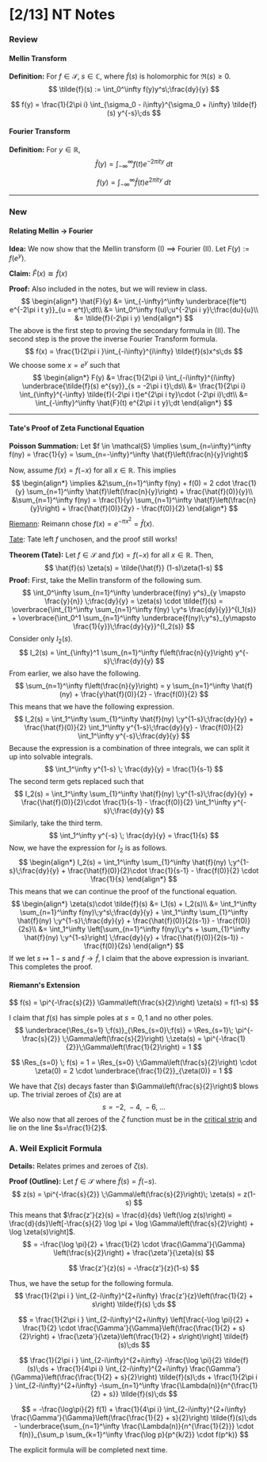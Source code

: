 # [2/13] NT Notes

### Review

#### Mellin Transform

**Definition:** For $f \in \mathcal{S},\;s \in \mathbb{C}$, where $\tilde{f}(s)$ is holomorphic for $\Re(s) \geq 0$. 
$$
\tilde{f}(s) := \int_0^\infty f(y)y^s\;\frac{dy}{y} 
$$

$$
f(y) = \frac{1}{2\pi i} \int_{\sigma_0 - i\infty}^{\sigma_0 + i\infty} \tilde{f}(s) y^{-s}\;ds
$$

#### Fourier Transform

**Definition:** For $y \in \mathbb{R}$,
$$
\hat{f}(y) = \int_{-\infty}^\infty f(t)e^{-2\pi i t y }\;dt
$$

$$
f(y) = \int_{-\infty}^\infty \hat{f}(t) e^{2\pi i t y}\;dt
$$

---

### New

#### Relating Mellin $\rightarrow$ Fourier

**Idea:** We now show that the Mellin transform (I) $\implies$ Fourier (II). Let $F(y) := f(e^y)$.

**Claim:** $\hat{F}(x) \cong \tilde{f}(x)$

**Proof:** Also included in the notes, but we will review in class.
$$
\begin{align*}
\hat{F}(y) &= \int_{-\infty}^\infty \underbrace{f(e^t) e^{-2\pi i t y}}_{u = e^t}\;dt\\
&= \int_0^\infty f(u)\;u^{-2\pi i y}\;\frac{du}{u}\\
&= \tilde{f}(-2\pi i y)
\end{align*}
$$
The above is the first step to proving the secondary formula in (II). The second step is the prove the inverse Fourier Transform formula. 
$$
f(x) = \frac{1}{2\pi i }\int_{-i\infty}^{i\infty} \tilde{f}(s)x^s\;ds
$$
We choose some $x = e^y$ such that
$$
\begin{align*}
F(y) &= \frac{1}{2\pi i} \int_{-i\infty}^{i\infty} \underbrace{\tilde{f}(s) e^{sy}}_{s = -2\pi  i t}\;ds\\
&= \frac{1}{2\pi i} \int_{\infty}^{-\infty} \tilde{f}(-2\pi i t)e^{2\pi i ty}\cdot (-2\pi i)\;dt\\
&= \int_{-\infty}^\infty \hat{F}(t) e^{2\pi i t y}\;dt
\end{align*}
$$

----

#### Tate's Proof of Zeta Functional Equation

**Poisson Summation:** Let $f \in \mathcal{S} \implies \sum_{n=\infty}^\infty f(ny) = \frac{1}{y} = \sum_{n=-\infty}^\infty \hat{f}\left(\frac{n}{y}\right)$

Now, assume $f(x) = f(-x)$ for all $x \in \mathbb{R}$. This implies
$$
\begin{align*}
	\implies &2\sum_{n=1}^\infty f(ny) + f(0) = 2 cdot \frac{1}{y} \sum_{n=1}^\infty \hat{f}\left(\frac{n}{y}\right) + \frac{\hat{f}(0)}{y}\\
	&\sum_{n=1}^\infty f(ny) = \frac{1}{y} \sum_{n=1}^\infty \hat{f}\left(\frac{n}{y}\right) + \frac{\hat{f}(0)}{2y} - \frac{f(0)}{2}
\end{align*}
$$
<u>Riemann</u>: Reimann chose $f(x) = e^{-\pi x^2} = \hat{f}(x)$. 

<u>Tate</u>: Tate left $f$ unchosen, and the proof still works! 

**Theorem (Tate):** Let $f \in \mathcal{S}$ and $f(x) = f(-x)$ for all $x \in \mathbb{R}$. Then,
$$
\hat{f}(s) \zeta(s) = \tilde{\hat{f}} (1-s)\zeta(1-s)
$$
**Proof:** First, take the Mellin transform of the following sum.
$$
\int_0^\infty \sum_{n=1}^\infty \underbrace{f(ny) y^s}_{y \mapsto \frac{y}{n}} \;\frac{dy}{y} = \zeta(s) \cdot \tilde{f}(s) = \overbrace{\int_{1}^\infty \sum_{n=1}^\infty f(ny) \;y^s \frac{dy}{y}}^{I_1(s)} + \overbrace{\int_0^1 \sum_{n=1}^\infty \underbrace{f(ny)\;y^s}_{y\mapsto \frac{1}{y}}\;\frac{dy}{y}}^{I_2(s)}
$$
Consider only $I_2(s)$.
$$
I_2(s) = \int_{\infty}^1 \sum_{n=1}^\infty f\left(\frac{n}{y}\right) y^{-s}\;\frac{dy}{y}
$$
From earlier, we also have the following.
$$
\sum_{n=1}^\infty f\left(\frac{n}{y}\right) = y \sum_{n=1}^\infty \hat{f}(ny) + \frac{y\hat{f}(0)}{2} - \frac{f(0)}{2}
$$
This means that we have the following expression.
$$
I_2(s) = \int_1^\infty \sum_{1}^\infty \hat{f}(ny) \;y^{1-s}\;\frac{dy}{y} + \frac{\hat{f}(0)}{2} \int_1^\infty y^{1-s}\;\frac{dy}{y} - \frac{f(0)}{2} \int_1^\infty y^{-s}\;\frac{dy}{y}
$$
Because the expression is a combination of three integrals, we can split it up into solvable integrals.
$$
\int_1^\infty y^{1-s} \; \frac{dy}{y} = \frac{1}{s-1}
$$
The second term gets replaced such that
$$
I_2(s) = \int_1^\infty \sum_{1}^\infty \hat{f}(ny) \;y^{1-s}\;\frac{dy}{y} + \frac{\hat{f}(0)}{2}\cdot \frac{1}{s-1} - \frac{f(0)}{2} \int_1^\infty y^{-s}\;\frac{dy}{y}
$$
Similarly, take the third term.
$$
\int_1^\infty y^{-s} \; \frac{dy}{y} = \frac{1}{s}
$$
Now, we have the expression for $I_2$ is as follows.
$$
\begin{align*}
I_2(s) = \int_1^\infty \sum_{1}^\infty \hat{f}(ny) \;y^{1-s}\;\frac{dy}{y} + \frac{\hat{f}(0)}{2}\cdot \frac{1}{s-1} - \frac{f(0)}{2} \cdot \frac{1}{s}
\end{align*}
$$
This means that we can continue the proof of the functional equation.
$$
\begin{align*}
\zeta(s)\cdot \tilde{f}(s) &= I_1(s) + I_2(s)\\
&= \int_1^\infty \sum_{n=1}^\infty f(ny)\;y^s\;\frac{dy}{y} + \int_1^\infty \sum_{1}^\infty \hat{f}(ny) \;y^{1-s}\;\frac{dy}{y} + \frac{\hat{f}(0)}{2(s-1)} - \frac{f(0)}{2s}\\
&= \int_1^\infty \left[\sum_{n=1}^\infty f(ny)\;y^s + \sum_{1}^\infty \hat{f}(ny) \;y^{1-s}\right] \;\frac{dy}{y} + \frac{\hat{f}(0)}{2(s-1)} - \frac{f(0)}{2s}
\end{align*}
$$
If we let $s \mapsto 1-s$ and $f \rightarrow \hat{f}$, I claim that the above expression is invariant. This completes the proof.

#### Riemann's Extension

$$
f(s) = \pi^{-\frac{s}{2}} \Gamma\left(\frac{s}{2}\right) \zeta(s) = f(1-s)
$$

I claim that $f(s)$ has simple poles at $s = 0,1$ and no other poles.
$$
\underbrace{\Res_{s=1} \;f(s)}_{\Res_{s=0}\;f(s)} = \Res_{s=1}\; \pi^{-\frac{s}{2}} \;\Gamma\left(\frac{s}{2}\right) \;\zeta(s) = \pi^{-\frac{1}{2}}\;\Gamma\left(\frac{1}{2}\right) = 1
$$

$$
\Res_{s=0} \; f(s) = 1 = \Res_{s=0} \;\Gamma\left(\frac{s}{2}\right) \cdot \zeta(0) = 2 \cdot \underbrace{\frac{1}{2}}_{\zeta(0)} = 1
$$

We have that $\zeta(s)$ decays faster than $\Gamma\left(\frac{s}{2}\right)$ blows up. The trivial zeroes of $\zeta(s)$ are at
$$
s = -2,\;-4,\; -6,\;\dots
$$
We also now that all zeroes of the $\zeta$ function must be in the <u>critical strip</u> and lie on the line $s=\frac{1}{2}$. 

### A. Weil Explicit Formula

**Details:** Relates primes and zeroes of $\zeta(s)$.

**Proof (Outline):** Let $f \in \mathcal{S}$ where $\tilde{f}(s) = \tilde{f}(-s)$. 
$$
z(s) = \pi^{-\frac{s}{2}} \;\Gamma\left(\frac{s}{2}\right)\; \zeta(s) = z(1-s)
$$
This means that $\frac{z'}{z}(s) = \frac{d}{ds} \left(\log z(s)\right) = \frac{d}{ds}\left[-\frac{s}{2} \log \pi + \log \Gamma\left(\frac{s}{2}\right) + \log \zeta(s)\right]$.
$$
= -\frac{\log \pi}{2} + \frac{1}{2} \cdot \frac{\Gamma'}{\Gamma} \left(\frac{s}{2}\right) + \frac{\zeta'}{\zeta}(s)
$$

$$
\frac{z'}{z}(s) = -\frac{z'}{z}(1-s)
$$

Thus, we have the setup for the following formula.
$$
\frac{1}{2\pi i } \int_{2-i\infty}^{2+i\infty} \frac{z'}{z}\left(\frac{1}{2} + s\right) \tilde{f}(s) \;ds
$$

$$
= \frac{1}{2\pi i } \int_{2-i\infty}^{2+i\infty} \left[\frac{-\log \pi}{2} + \frac{1}{2} \cdot \frac{\Gamma'}{\Gamma}\left(\frac{\frac{1}{2} + s}{2}\right) + \frac{\zeta'}{\zeta}\left(\frac{1}{2} + s\right)\right] \tilde{f}(s)\;ds
$$

$$
\frac{1}{2\pi i } \int_{2-i\infty}^{2+i\infty} -\frac{\log \pi}{2} \tilde{f}(s)\;ds + \frac{1}{4\pi i} \int_{2-i\infty}^{2+i\infty} \frac{\Gamma'}{\Gamma}\left(\frac{\frac{1}{2} + s}{2}\right) \tilde{f}(s)\;ds + \frac{1}{2\pi i } \int_{2-i\infty}^{2+i\infty} -\sum_{n=1}^\infty \frac{\Lambda(n)}{n^{\frac{1}{2} + s}} \tilde{f}(s)\;ds
$$

$$
= -\frac{\log\pi}{2} f(1) + \frac{1}{4\pi i} \int_{2-i\infty}^{2+i\infty} \frac{\Gamma'}{\Gamma}\left(\frac{\frac{1}{2} + s}{2}\right) \tilde{f}(s)\;ds - \underbrace{\sum_{n=1}^\infty \frac{\Lambda(n)}{n^{\frac{1}{2}}} \cdot f(n)}_{\sum_p \sum_{k=1}^\infty \frac{\log p}{p^{k/2}} \cdot f(p^k)}
$$

The explicit formula will be completed next time.